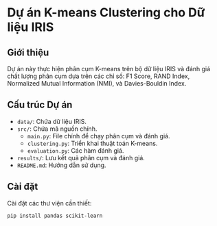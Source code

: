 # Dự án K-means Clustering cho Dữ liệu IRIS

## Giới thiệu
Dự án này thực hiện phân cụm K-means trên bộ dữ liệu IRIS và đánh giá chất lượng phân cụm dựa trên các chỉ số: F1 Score, RAND Index, Normalized Mutual Information (NMI), và Davies-Bouldin Index.

## Cấu trúc Dự án
- `data/`: Chứa dữ liệu IRIS.
- `src/`: Chứa mã nguồn chính.
  - `main.py`: File chính để chạy phân cụm và đánh giá.
  - `clustering.py`: Triển khai thuật toán K-means.
  - `evaluation.py`: Các hàm đánh giá.
- `results/`: Lưu kết quả phân cụm và đánh giá.
- `README.md`: Hướng dẫn sử dụng.

## Cài đặt
Cài đặt các thư viện cần thiết:
```bash
pip install pandas scikit-learn
